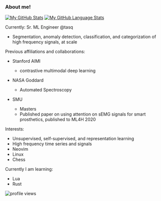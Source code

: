 ### About me!
[![My GitHub Stats](https://github-readme-stats.vercel.app/api/?username=josephsdavid&count_private=true&theme=tokyonight&showicons=true)]()
[![My GitHub Language Stats](https://github-readme-stats.vercel.app/api/top-langs/?username=josephsdavid&langs_count=10&theme=tokyonight&hide=javascript,html,vim%20script,jupyter%20notebook,css,glsl,tex,cmake,powershell,coffeescript,ruby,makefile&layout=compact)]()

<!--
**josephsdavid/josephsdavid** is a ✨ _special_ ✨ repository because its `README.md` (this file) appears on your GitHub profile.

Here are some ideas to get you started:

- 🔭 I’m currently working on ...
- 🌱 I’m currently learning ...
- 👯 I’m looking to collaborate on ...
- 🤔 I’m looking for help with ...
- 💬 Ask me about ...
- 📫 How to reach me: ...
- 😄 Pronouns: ...
- ⚡ Fun fact: ...
-->

Currently: Sr. ML Engineer @tasq

- Segmentation, anomaly detection, classification, and categorization of high frequency signals, at scale

Previous affiliations and collaborations:

- Stanford AIMI
    - contrastive multimodal deep learning

- NASA Goddard
    - Automated Spectroscopy

- SMU
    - Masters
    - Published paper on using attention on sEMG signals for smart prosthetics, published to ML4H 2020

Interests:
- Unsupervised, self-supervised, and representation learning
- High frequency time series and signals
- Neovim
- Linux
- Chess

Currently I am learning:
- Lua
- Rust


![profile views](https://komarev.com/ghpvc/?username=josephsdavid)

